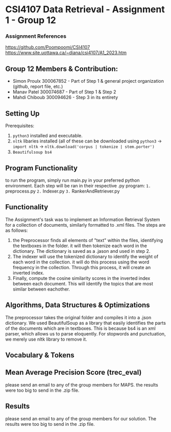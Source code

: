 ﻿# CSI4107 Data Retrieval - Assignment 1 - Group 12

### Assignment References
https://github.com/Poompoomi/CSI4107
https://www.site.uottawa.ca/~diana/csi4107/A1_2023.htm
## Group 12 Members & Contribution:
* Simon Proulx 300067852 - Part of Step 1 & general project organization (github, report file, etc.)
* Manav Patel 300074687 - Part of Step 1 & Step 2
* Mahdi Chiboub 300094626 - Step 3 in its entirety

## Setting Up
Prerequisites:

1.  `python3` installed and executable.
2.  `nltk` libaries installed (all of these can be downloaded using `python3` -> `import nltk` -> `nltk.download('corpus | tokenize | stem.porter')`
3. `Beautifulsoup bs4`

## Program Functionality
to run the program, simply run main.py in your preferred python environment. Each step will be ran in their respective .py program: 
`1.` preprocess.py
`2.` Indexer.py
`3.` RankerAndRetriever.py

## Functionality
The Assignment's task was to implement an Information Retrieval System for a collection of documents, similarly formatted to .xml files. The steps are as follows:
1.  the Preprocessor finds all elements of "text" within the files, identifying the textboxes in the folder. it will then tokenize each word in the dictionary. The dictionary is saved as a .jason and used in step 2.
2. The indexer will use the tokenized dictionary to identify the weight of each word in the collection. it will do this process using the word frequency in the collection. Through this process, it will create an inverted index.
3. Finally, compute the cosine similarity scores in the inverted index between each document. This will identify the topics that are most similar between eachother.

## Algorithms, Data Structures & Optimizations

The preprocessor takes the original folder and compiles it into a .json dictionary. We used BeautifulSoup as a library that easily identifies the parts of the documents which are in textboxes. This is because bs4 is an xml parser, which allows us to parse eloquently. For stopwords and punctuation, we merely use nltk library to remove it. 


## Vocabulary & Tokens

## Mean Average Precision Score (trec_eval)
please send an email to any of the group members for MAPS. the results were too big to send in the .zip file.
## Results
please send an email to any of the group members for our solution. The results were too big to send in the .zip file.
